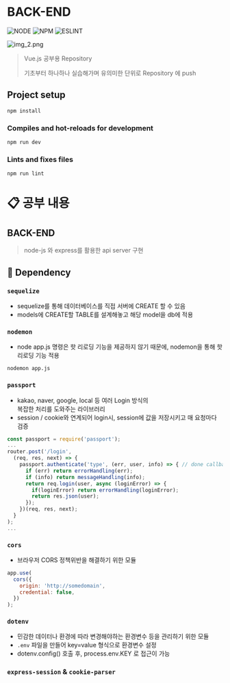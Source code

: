 # BACK-END

![NODE][node-url]
![NPM][npm-url]
![ESLINT][eslint-url]

![img_2.png](img_2.png)

> Vue.js 공부용 Repository
>
> 기초부터 하나하나 실습해가며 유의미한 단위로 Repository 에 push

## Project setup
```
npm install
```

### Compiles and hot-reloads for development
```
npm run dev
```

### Lints and fixes files
```
npm run lint
```

# 📋 공부 내용

## BACK-END

> node-js 와 express를 활용한 api server 구현 

## 📎 Dependency

### `sequelize`

- sequelize를 통해 데이터베이스를 직접 서버에 CREATE 할 수 있음
- models에 CREATE할 TABLE를 설계해놓고 해당 model을 db에 적용

### `nodemon`

- node app.js 명령은 핫 리로딩 기능을 제공하지 않기 때문에, nodemon을 통해 핫 리로딩 기능 적용

```bash
nodemon app.js
```

### `passport`

- kakao, naver, google, local 등 여러 Login 방식의 <br/>복잡한 처리를 도와주는 라이브러리
- session / cookie와 연계되어 login시, session에 값을 저장시키고 매 요청마다 검증
```javascript
const passport = require('passport');
...
router.post('/login',
  (req, res, next) => {
    passport.authenticate('type', (err, user, info) => { // done callback
      if (err) return errorHandling(err);
      if (info) return messageHandling(info);
      return req.login(user, async (loginError) => {
        if(loginError) return errorHandling(loginError);
        return res.json(user);
      });
    })(req, res, next);
  }
);
...

```

### `cors`

- 브라우저 CORS 정책위반을 해결하기 위한 모듈
```javascript
app.use(
  cors({
    origin: 'http://somedomain',
    credential: false,
  })
);
```

### `dotenv`
- 민감한 데이터나 환경에 따라 변경해야하는 환경변수 등을 관리하기 위한 모듈
- `.env` 파일을 만들어 key=value 형식으로 환경변수 설정
- dotenv.config() 호출 후, process.env.KEY 로 접근이 가능

### `express-session` & `cookie-parser`

[node-url]: https://shields.io/badge/node-v16.13.1-blue?style=for-the-badge
[npm-url]: https://shields.io/badge/npm-8.1.2-BLUE?style=for-the-badge
[eslint-url]: https://shields.io/badge/eslint-v8.10.0-orange?style=for-the-badge
[express-url]: https://shields.io/badge/express-%5E4.17.3-orange?style=for-the-badge